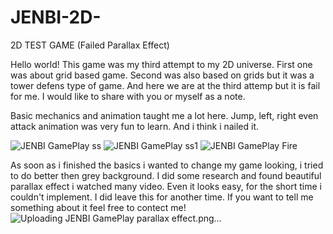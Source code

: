 # JENBI-2D-
2D TEST GAME (Failed Parallax Effect)

Hello world! This game was my third attempt to my 2D universe. First one was about grid based game.
Second was also based on grids but it was a tower defens type of game. And here we are at the third attemp but it is fail for me. I would like to share with you or myself as a note.

Basic mechanics and animation  taught me a lot here. Jump, left, right even attack animation was very fun to learn. And i think i nailed it.

![JENBI GamePlay ss](https://user-images.githubusercontent.com/87286877/170030701-b8f92036-d71f-4c95-8ee4-71403f50b69b.png)
![JENBI GamePlay ss1](https://user-images.githubusercontent.com/87286877/170031053-7112a210-9f81-4e23-9535-00b3e9a9042e.png)
![JENBI GamePlay Fire](https://user-images.githubusercontent.com/87286877/170031084-77ab8ec9-d13a-43f1-b9bb-c2df07451bb8.png)

As soon as i finished the basics i wanted to change my game looking, i tried to do better then grey background. I did some research and found beautiful parallax effect i watched many video. Even it looks easy, for the short time i couldn't implement. I did leave this for another time. If you want to tell me something about it feel free to contect me!
![Uploading JENBI GamePlay parallax effect.png…]()
